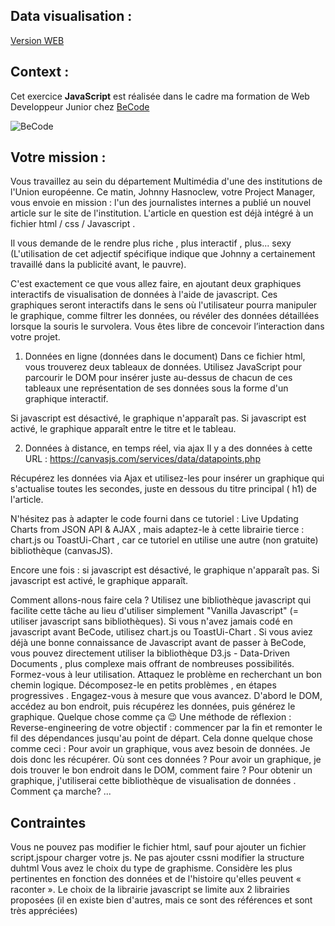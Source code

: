 ## Data visualisation :

[Version WEB](https://cebe0210.github.io/js-datavisualisation-challenge/ "exerice chart.js")

## Context :
Cet exercice **JavaScript** est réalisée dans le cadre ma formation de Web Developpeur Junior chez [BeCode](https://becode.org/all-trainings/pedagogical-framework-junior-developer/ "site BeCode")

![BeCode](https://res.cloudinary.com/studentbe/image/upload/f_auto,fl_progressive,q_auto:good,w_400/company_logos_179664_1520259212)

## Votre mission :

Vous travaillez au sein du département Multimédia d'une des institutions de l'Union européenne. Ce matin, Johnny Hasnoclew, votre Project Manager, vous envoie en mission : l'un des journalistes internes a publié un nouvel article sur le site de l'institution. L'article en question est déjà intégré à un fichier html / css / Javascript .

Il vous demande de le rendre plus riche , plus interactif , plus... sexy (L'utilisation de cet adjectif spécifique indique que Johnny a certainement travaillé dans la publicité avant, le pauvre).

C'est exactement ce que vous allez faire, en ajoutant deux graphiques interactifs de visualisation de données à l'aide de javascript. Ces graphiques seront interactifs dans le sens où l'utilisateur pourra manipuler le graphique, comme filtrer les données, ou révéler des données détaillées lorsque la souris le survolera. Vous êtes libre de concevoir l’interaction dans votre projet.

1. Données en ligne (données dans le document)
Dans ce fichier html, vous trouverez deux tableaux de données. Utilisez JavaScript pour parcourir le DOM pour insérer juste au-dessus de chacun de ces tableaux une représentation de ses données sous la forme d'un graphique interactif.

Si javascript est désactivé, le graphique n'apparaît pas. Si javascript est activé, le graphique apparaît entre le titre et le tableau.

2. Données à distance, en temps réel, via ajax
Il y a des données à cette URL : https://canvasjs.com/services/data/datapoints.php

Récupérez les données via Ajax et utilisez-les pour insérer un graphique qui s'actualise toutes les secondes, juste en dessous du titre principal ( h1) de l'article.

N'hésitez pas à adapter le code fourni dans ce tutoriel : Live Updating Charts from JSON API & AJAX , mais adaptez-le à cette librairie tierce : chart.js ou ToastUi-Chart , car ce tutoriel en utilise une autre (non gratuite) bibliothèque (canvasJS).

Encore une fois : si javascript est désactivé, le graphique n'apparaît pas. Si javascript est activé, le graphique apparaît.

Comment allons-nous faire cela ?
Utilisez une bibliothèque javascript qui facilite cette tâche au lieu d'utiliser simplement "Vanilla Javascript" (= utiliser javascript sans bibliothèques). Si vous n'avez jamais codé en javascript avant BeCode, utilisez chart.js ou ToastUi-Chart . Si vous aviez déjà une bonne connaissance de Javascript avant de passer à BeCode, vous pouvez directement utiliser la bibliothèque D3.js - Data-Driven Documents , plus complexe mais offrant de nombreuses possibilités.
Formez-vous à leur utilisation.
Attaquez le problème en recherchant un bon chemin logique. Décomposez-le en petits problèmes , en étapes progressives . Engagez-vous à mesure que vous avancez. D'abord le DOM, accédez au bon endroit, puis récupérez les données, puis générez le graphique. Quelque chose comme ça 😉
Une méthode de réflexion : Reverse-engineering de votre objectif : commencer par la fin et remonter le fil des dépendances jusqu'au point de départ. Cela donne quelque chose comme ceci :
Pour avoir un graphique, vous avez besoin de données. Je dois donc les récupérer.
Où sont ces données ?
Pour avoir un graphique, je dois trouver le bon endroit dans le DOM, comment faire ?
Pour obtenir un graphique, j'utiliserai cette bibliothèque de visualisation de données . Comment ça marche?
...

## Contraintes

Vous ne pouvez pas modifier le fichier html, sauf pour ajouter un fichier script.jspour charger votre js. Ne pas ajouter cssni modifier la structure duhtml
Vous avez le choix du type de graphisme. Considère les plus pertinentes en fonction des données et de l'histoire qu'elles peuvent « raconter ».
Le choix de la librairie javascript se limite aux 2 librairies proposées (il en existe bien d'autres, mais ce sont des références et sont très appréciées)